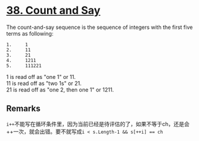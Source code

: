 # [38. Count and Say](https://leetcode.com/problems/count-and-say/)

The count-and-say sequence is the sequence of integers with the first five terms as following:

```
1.     1
2.     11
3.     21
4.     1211
5.     111221
```

1 is read off as "one 1" or 11.<br>
11 is read off as "two 1s" or 21.<br>
21 is read off as "one 2, then one 1" or 1211.<br>

## Remarks

`i++`不能写在循环条件里，因为当前已经是待评估的了，如果不等于ch，还是会++一次，就会出错。要不就写成`i < s.Length-1 && s[++i] == ch`
